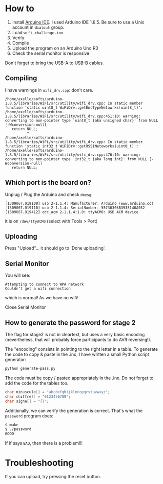 # How to

1. Install [Arduino IDE](https://www.arduino.cc). I used Arduino IDE 1.8.5. Be sure to use a Unix account in `dialout` group.
2. Load `wifi_challenge.ino`
3. Verify
4. Compile
5. Upload the program on an Arduino Uno R3
6. Check the serial monitor is responsive

Don't forget to bring the USB-A to USB-B cables.

## Compiling

I have warnings in `wifi_drv.cpp`: don't care.

```
/home/axelle/softs/arduino-1.8.5/libraries/WiFi/src/utility/wifi_drv.cpp: In static member function 'static uint8_t WiFiDrv::getEncTypeNetowrks(uint8_t)':
/home/axelle/softs/arduino-1.8.5/libraries/WiFi/src/utility/wifi_drv.cpp:451:10: warning: converting to non-pointer type 'uint8_t {aka unsigned char}' from NULL [-Wconversion-null]
   return NULL;
          ^
/home/axelle/softs/arduino-1.8.5/libraries/WiFi/src/utility/wifi_drv.cpp: In static member function 'static int32_t WiFiDrv::getRSSINetoworks(uint8_t)':
/home/axelle/softs/arduino-1.8.5/libraries/WiFi/src/utility/wifi_drv.cpp:476:10: warning: converting to non-pointer type 'int32_t {aka long int}' from NULL [-Wconversion-null]
   return NULL;
```

## Which port is the board on?

Unplug / Plug the Arduino and check `dmesg`:

```
[1309067.019100] usb 2-1.1.4: Manufacturer: Arduino (www.arduino.cc)
[1309067.019110] usb 2-1.1.4: SerialNumber: 5573630383935140A032
[1309067.019412] cdc_acm 2-1.1.4:1.0: ttyACM0: USB ACM device
```

it is on `/dev/ttyACM0` (select with Tools > Port)


## Uploading

Press "Upload"... it should go to 'Done uploading'.


## Serial Monitor

You will see:

```
Attempting to connect to WPA network
Couldn't get a wifi connection
```

which is normal! As we have no wifi!

Close Serial Monitor

## How to generate the password for stage 2

The flag for stage2 is not in cleartext, but uses a very basic encoding (nevertheless, that will probably force participants to do AVR reversing!).

The "encoding" consists in pointing to the right letter in a table.
To generate the code to copy & paste in the .ino, I have written a small Python script generator:

```bash
python generate-pass.py
```

The code must be copy / pasted appropriately in the .ino.
Do not forget to add the code for the tables too.

```c
char minuscule[] = "abcdefghijklmnopqrstuvwxyz";
char chiffre[] = "0123456789";
char signe[] = "{}";
```

Additionally, we can verify the generation is correct. That's what the `password` program does:

```bash
$ make
$ ./password
GOOD
```

If if says `BAD`, then there is a problem!!!

# Troubleshooting

If you can upload, try pressing the reset button.
